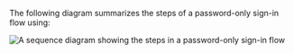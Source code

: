The following diagram summarizes the steps of a password-only sign-in flow using:

<div class="full">

![A sequence diagram showing the steps in a password-only sign-in flow](/img/oie-embedded-sdk/oie-embedded-java-sign-in-pwd-only-flow-diagram.png)

<!--
   Source image: https://www.figma.com/file/YH5Zhzp66kGCglrXQUag2E/%F0%9F%93%8A-Updated-Diagrams-for-Dev-Docs?type=design&node-id=4639-82158&mode=design&t=1SbpoHmcpG825pVj-11  oie-embedded-java-sign-in-pwd-only-flow-diagram
-->

</div>
